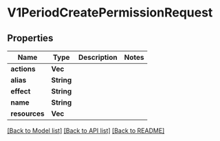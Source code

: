 # V1PeriodCreatePermissionRequest

## Properties

Name | Type | Description | Notes
------------ | ------------- | ------------- | -------------
**actions** | **Vec<String>** |  | 
**alias** | **String** |  | 
**effect** | **String** |  | 
**name** | **String** |  | 
**resources** | **Vec<String>** |  | 

[[Back to Model list]](../README.md#documentation-for-models) [[Back to API list]](../README.md#documentation-for-api-endpoints) [[Back to README]](../README.md)


